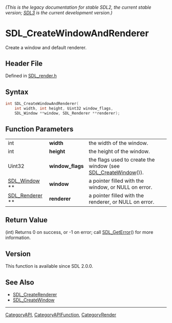 ###### (This is the legacy documentation for stable SDL2, the current stable version; [SDL3](https://wiki.libsdl.org/SDL3/) is the current development version.)
# SDL_CreateWindowAndRenderer

Create a window and default renderer.

## Header File

Defined in [SDL_render.h](https://github.com/libsdl-org/SDL/blob/SDL2/include/SDL_render.h)

## Syntax

```c
int SDL_CreateWindowAndRenderer(
    int width, int height, Uint32 window_flags,
    SDL_Window **window, SDL_Renderer **renderer);
```

## Function Parameters

|                                 |                  |                                                                                   |
| ------------------------------- | ---------------- | --------------------------------------------------------------------------------- |
| int                             | **width**        | the width of the window.                                                          |
| int                             | **height**       | the height of the window.                                                         |
| Uint32                          | **window_flags** | the flags used to create the window (see [SDL_CreateWindow](SDL_CreateWindow)()). |
| [SDL_Window](SDL_Window) **     | **window**       | a pointer filled with the window, or NULL on error.                               |
| [SDL_Renderer](SDL_Renderer) ** | **renderer**     | a pointer filled with the renderer, or NULL on error.                             |

## Return Value

(int) Returns 0 on success, or -1 on error; call
[SDL_GetError](SDL_GetError)() for more information.

## Version

This function is available since SDL 2.0.0.

## See Also

- [SDL_CreateRenderer](SDL_CreateRenderer)
- [SDL_CreateWindow](SDL_CreateWindow)

----
[CategoryAPI](CategoryAPI), [CategoryAPIFunction](CategoryAPIFunction), [CategoryRender](CategoryRender)

